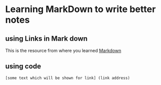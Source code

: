 # Learning MarkDown to write better notes

## using Links in Mark down

This is the resource from where you learned [Markdown](https://www.ionos.com/digitalguide/websites/web-development/markdown/)

## using code

`[some text which will be shown for link] (link address)`
